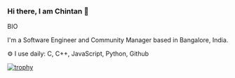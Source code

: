 ### Hi there, I am Chintan 👋

<!--
**chintanp325/chintanp325** is a ✨ _special_ ✨ repository because its `README.md` (this file) appears on your GitHub profile.

Here are some ideas to get you started:

- 🔭 I’m currently working on ...
- 🌱 I’m currently learning ...
- 👯 I’m looking to collaborate on ...
- 🤔 I’m looking for help with ...
- 💬 Ask me about ...
- 📫 How to reach me: ...
- 😄 Pronouns: ...
- ⚡ Fun fact: ...
-->


BIO

I'm a Software Engineer and Community Manager based in Bangalore, India.

⚙️ I use daily: C, C++, JavaScript, Python, Github

[![trophy](https://github-profile-trophy.vercel.app/?username=chintanp325)](https://github.com/ryo-ma/github-profile-trophy)
